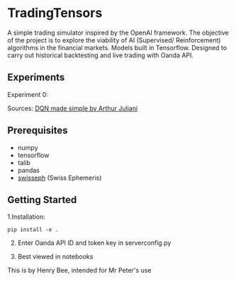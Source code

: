 # TradingTensors 

A simple trading simulator inspired by the OpenAI framework. The objective of the project is to explore the viability of AI (Supervised/ Reinforcement) algorithms in the financial markets. Models built in Tensorflow. Designed to carry out historical backtesting and live trading with Oanda API. 



## Experiments
Experiment 0:  

Sources:
[DQN made simple by Arthur Juliani](https://medium.com/@awjuliani/simple-reinforcement-learning-with-tensorflow-part-4-deep-q-networks-and-beyond-8438a3e2b8df)


## Prerequisites
- numpy
- tensorflow
- talib
- pandas
- [swisseph](https://github.com/astrorigin/pyswisseph) (Swiss Ephemeris)

## Getting Started

1.Installation:
```
pip install -e .
```

2. Enter Oanda API ID and token key in serverconfig.py

3. Best viewed in notebooks



This is by Henry Bee, intended for Mr Peter's use
